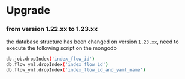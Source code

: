 # Upgrade

### from version 1.22.xx to 1.23.xx

the database structure has been changed on version `1.23.xx`, need to execute the following script on the mongodb

```bash
db.job.dropIndex('index_flow_id')
db.flow_yml.dropIndex('index_flow_id')
db.flow_yml.dropIndex('index_flow_id_and_yaml_name')
```